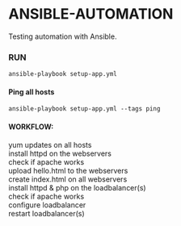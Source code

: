# ANSIBLE-AUTOMATION
Testing automation with Ansible.  

### RUN
`ansible-playbook setup-app.yml`

#### Ping all hosts
`ansible-playbook setup-app.yml --tags ping`

#### WORKFLOW:
yum updates on all hosts  
install httpd on the webservers  
check if apache works  
upload hello.html to the webservers  
create index.html on all webservers  
install httpd & php on the loadbalancer(s)  
check if apache works  
configure loadbalancer  
restart loadbalancer(s)